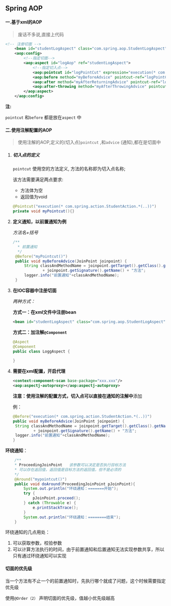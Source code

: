 ## Spring AOP

#### 一.基于xml的AOP

> 废话不多说,直接上代码

```xml
<!-- 注册切面 -->
	<bean id="studentLogAspect" class="com.spring.aop.StudentLogAspect" />
	<aop:config>
		<!--指定切面-->
		<aop:aspect id="logAop" ref="studentLogAspect">
			<!--指定切入点-->
			<aop:pointcut id="logPointCut" expression="execution(* com.spring.action.StudentAction.*(..))" />
			<aop:before method="myBeforeAdvice" pointcut-ref="logPointCut"/>
			<aop:after method="myAfterReturningAdvice" pointcut-ref="logPointCut"/>
			<aop:after-throwing method="myAfterThrowingAdvice" pointcut-ref="logPointCut" throwing="exception"/>
		</aop:aspect>
	</aop:config> 
```

**注:**

`pointcut` 和`before` 都是放在`aspect` 中

#### 二.使用注解配置的AOP

> 使用注解的AOP,定义的(切入点)`pointcut` ,和`advice` (通知),都在是切面中

1. ##### **切入点的定义**

   `pointcut` 使用空的方法定义, 方法的名称即为切入点名称;

   该方法需要满足两点要求:

   - 方法体为空
   - 返回值为void

   ```java
   @Pointcut("execution(* com.spring.action.StudentAction.*(..))")
   private void myPointcut(){}
   ```

2. **定义通知，以前置通知为例**

   *方法名+括号*

   ```java
   /**
   	 * 前置通知
   	 */
   	@Before("myPointcut()")
   	public void myBeforeAdvice(JoinPoint joinpoint) {
   		String classAndMethodName = joinpoint.getTarget().getClass().getName() + "类的:"
   				+ joinpoint.getSignature().getName() + "方法";
   		logger.info("前置通知"+classAndMethodName);
   	}
   ```

   

3. **在IOC容器中注册切面**

   *两种方式：*

   **方式一：在xml文件中注册bean**

   ```xml
   <bean id="studentLogAspect" class="com.spring.aop.StudentLogAspect" />
   ```

   **方式二：加注解`@Component`**

   ``` java
   @Aspect
   @Component
   public class LoggAspect {
       
   }
   ```

4. **需要在xml配置，开启代理**

   ```xml
   <context:component-scan base-package="xxx.xxx"/>
   <aop:aspectj-autoproxy></aop:aspectj-autoproxy>
   ```

   

   **注意：**使用注解的配置方式，**切入点**可以直接在**通知的注解中**添加

   例：

   ```java
   @Before("execution(* com.spring.action.StudentAction.*(..))")
   public void myBeforeAdvice(JoinPoint joinpoint) {
   	String classAndMethodName = joinpoint.getTarget().getClass().getName() + "类的:"
   			+ joinpoint.getSignature().getName() + "方法";
   	logger.info("前置通知"+classAndMethodName);
   }
   ```



**环绕通知**：

```java
	/**
	* ProceedingJoinPoint	该参数可以决定是否执行目标方法
	* 可以存在返回值，返回值是目标方法的返回值，但不是必须的
	*/
	@Around("mypointcut()")
	public void doAround(ProceedingJoinPoint pJoinPoint){
		System.out.println("环绕通知：=======开始");
		try {
			pJoinPoint.proceed();
		} catch (Throwable e) {
			e.printStackTrace();
		}
		System.out.println("环绕通知：========结束");
	}
```

环绕通知的几点用处：

1. 可以获取参数，校验参数
2. 可以计算方法执行的时间，由于前置通知和后置通知无法实现参数共享，所以只有通过环绕通知可以实现

#### 切面的优先级

当一个方法有不止一个的前置通知时，先执行哪个就成了问题，这个时候需要指定优先级

使用`@Order（2）` 声明切面的优先级，值越小优先级越高